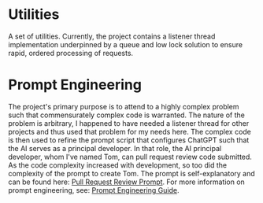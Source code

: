 # Utilities
A set of utilities. Currently, the project contains a listener thread implementation underpinned by a queue and low lock solution to ensure rapid, ordered processing of requests.

# Prompt Engineering
The project's primary purpose is to attend to a highly complex problem such that commensurately complex code is warranted. The nature of the problem is arbitrary, I happened to have needed a listener thread for other projects and thus used that problem for my needs here. The complex code is then used to refine the prompt script that configures ChatGPT such that the AI serves as a principal developer. In that role, the AI principal developer, whom I've named Tom, can pull request review code submitted. As the code complexity increased with development, so too did the complexity of the prompt to create Tom. The prompt is self-explanatory and can be found here: [Pull Request Review Prompt](https://github.com/SebGSX/Utilities/blob/main/prompt-engineering/pull-request-review.md). For more information on prompt engineering, see: [Prompt Engineering Guide](https://www.promptingguide.ai/).
